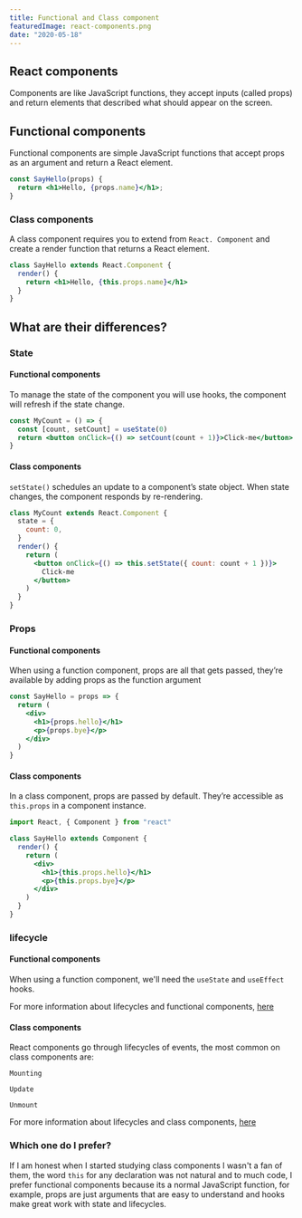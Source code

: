 ```yaml
---
title: Functional and Class component
featuredImage: react-components.png
date: "2020-05-18"
---
```


## React components

Components are like JavaScript functions, they accept inputs (called props) and return elements that described what should appear on the screen.

## Functional components

Functional components are simple JavaScript functions that accept props as an argument and return a React element.

```jsx
const SayHello(props) {
  return <h1>Hello, {props.name}</h1>;
}
```

### Class components

A class component requires you to extend from `React. Component` and create a render function that returns a React element.

```jsx
class SayHello extends React.Component {
  render() {
    return <h1>Hello, {this.props.name}</h1>
  }
}
```

## What are their differences?

### State

#### Functional components

To manage the state of the component you will use hooks, the component will refresh if the state change.

```jsx
const MyCount = () => {
  const [count, setCount] = useState(0)
  return <button onClick={() => setCount(count + 1)}>Click-me</button>
}
```

#### Class components

`setState()` schedules an update to a component’s state object. When state changes, the component responds by re-rendering.

```jsx
class MyCount extends React.Component {
  state = {
    count: 0,
  }
  render() {
    return (
      <button onClick={() => this.setState({ count: count + 1 })}>
        Click-me
      </button>
    )
  }
}
```

### Props

#### Functional components

When using a function component, props are all that gets passed, they’re available by adding props as the function argument

```jsx
const SayHello = props => {
  return (
    <div>
      <h1>{props.hello}</h1>
      <p>{props.bye}</p>
    </div>
  )
}
```

#### Class components

In a class component, props are passed by default. They’re accessible as `this.props` in a component instance.

```jsx
import React, { Component } from "react"

class SayHello extends Component {
  render() {
    return (
      <div>
        <h1>{this.props.hello}</h1>
        <p>{this.props.bye}</p>
      </div>
    )
  }
}
```

### lifecycle

#### Functional components

When using a function component, we'll need the `useState` and `useEffect` hooks.

For more information about lifecycles and functional components, [here](/blog/life-cyles-and-hooks/)

#### Class components

React components go through lifecycles of events, the most common on class components are:

`Mounting`

`Update`

`Unmount`

For more information about lifecycles and class components, [here](/blog/life-cycles/)

### Which one do I prefer?

If I am honest when I started studying class components I wasn't a fan of them, the word `this` for any declaration was not natural and to much code, I prefer functional components because its a normal JavaScript function, for example, props are just arguments that are easy to understand and hooks make great work with state and lifecycles.
